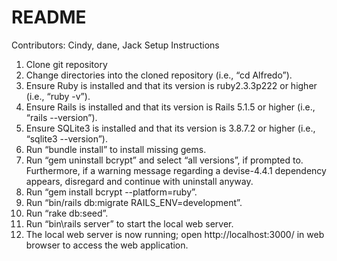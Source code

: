 # README
Contributors: Cindy, dane, Jack
Setup Instructions
1. Clone git repository
2. Change directories into the cloned repository (i.e., “cd Alfredo”).
3. Ensure Ruby is installed and that its version is ruby2.3.3p222 or higher (i.e., “ruby -v”). 
4. Ensure Rails is installed and that its version is Rails 5.1.5 or higher (i.e., “rails --version”).
5. Ensure SQLite3 is installed and that its version is 3.8.7.2 or higher (i.e., “sqlite3 --version”).
6. Run “bundle install” to install missing gems.
7. Run “gem uninstall bcrypt” and select “all versions”, if prompted to. Furthermore, if a warning message regarding a devise-4.4.1 dependency appears, disregard and continue with uninstall anyway.
8. Run “gem install bcrypt --platform=ruby”.
9. Run “bin/rails db:migrate RAILS_ENV=development”.
10. Run “rake db:seed”.
11. Run “bin\rails server” to start the local web server.
12. The local web server is now running; open http://localhost:3000/ in web browser to access the web application.
